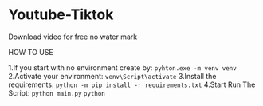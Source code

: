 # Youtube-Tiktok
Download video for free no water mark

HOW TO USE

1.If you start with no environment create by:
``pyhton.exe -m venv venv``
2.Activate your environment:
``venv\Script\activate``
3.Install the requirements:
``python -m pip install -r requirements.txt``
4.Start Run The Script:
``python main.py``
```python```

